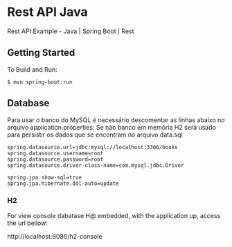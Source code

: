 # Rest API Java

Rest API Example - Java | Spring Boot | Rest

## Getting Started

To Build and Run:
```
$ mvn spring-boot:run
```

## Database

Para usar o banco do MySQL é necessário descomentar as linhas abaixo no arquivo application.properties;
Se não banco em memória H2 será usado para persistir os dados que se encontram no arquivo data.sql

```
spring.datasource.url=jdbc:mysql://localhost:3306/books
spring.datasource.username=root
spring.datasource.password=root
spring.datasource.driver-class-name=com.mysql.jdbc.Driver

spring.jpa.show-sql=true
spring.jpa.hibernate.ddl-auto=update
```

### H2

For view console dabatase H@ embedded, with the application up, access the url bellow:

http://localhost:8080/h2-console
